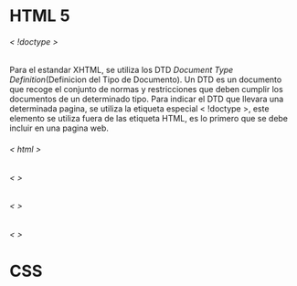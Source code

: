 # HTML 5

###### < !doctype >
Para el estandar XHTML, se utiliza los DTD *Document Type Definition*(Definicion del Tipo de Documento).
Un DTD es un documento que recoge el conjunto de normas y restricciones que deben cumplir los documentos de un determinado tipo.
Para indicar el DTD que llevara una determinada pagina, se utiliza la etiqueta especial < !doctype >, este elemento se utiliza fuera de las etiqueta HTML, es lo primero que se debe incluir en una pagina web.
###### < html >


###### < >

###### < >

###### < >
# CSS

